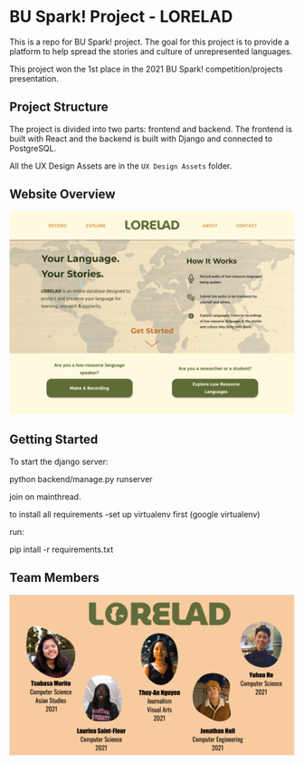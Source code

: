 # BU Spark! Project - LORELAD

This is a repo for BU Spark! project. The goal for this project is to provide a platform to help spread the stories and culture of unrepresented languages.

This project won the 1st place in the 2021 BU Spark! competition/projects presentation.

## Project Structure
The project is divided into two parts: frontend and backend. The frontend is built with React and the backend is built with Django and connected to PostgreSQL.

All the UX Design Assets are in the `UX Design Assets` folder.

## Website Overview
![img](websiteOverview.png)

## Getting Started
To start the django server:

python backend/manage.py runserver


join on mainthread.

to install all requirements
-set up virtualenv first (google virtualenv)

run: 

pip intall -r requirements.txt

## Team Members
![imag](teamMembers.png)
